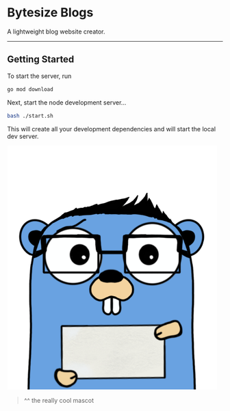 # Bytesize Blogs

A lightweight blog website creator.

---
## Getting Started

To start the server, run 

```bash
go mod download
```

Next, start the node development server...

```bash
bash ./start.sh
```

This will create all your development dependencies and will start the local dev server.

![Byte, the mascot](./assets/gopher.png)
> ^^ the really cool mascot